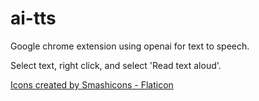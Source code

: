 # ai-tts
Google chrome extension using openai for text to speech. 

Select text, right click, and select 'Read text aloud'. 

[Icons created by Smashicons - Flaticon](https://www.flaticon.com/)
